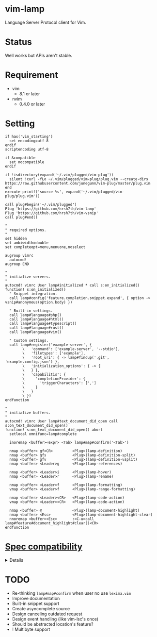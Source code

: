 # vim-lamp
Language Server Protocol client for Vim.

# Status
Well works but APIs aren't stable.

# Requirement

- vim
    - 8.1 or later
- nvim
    - 0.4.0 or later

# Setting

```vim
if has('vim_starting')
  set encoding=utf-8
endif
scriptencoding utf-8

if &compatible
  set nocompatible
endif

if !isdirectory(expand('~/.vim/plugged/vim-plug'))
  silent !curl -fLo ~/.vim/plugged/vim-plug/plug.vim --create-dirs https://raw.githubusercontent.com/junegunn/vim-plug/master/plug.vim
end
execute printf('source %s', expand('~/.vim/plugged/vim-plug/plug.vim'))

call plug#begin('~/.vim/plugged')
Plug 'https://github.com/hrsh7th/vim-lamp'
Plug 'https://github.com/hrsh7th/vim-vsnip'
call plug#end()

"
" required options.
"
set hidden
set ambiwidth=double
set completeopt=menu,menuone,noselect

augroup vimrc
  autocmd!
augroup END

"
" initialize servers.
"
autocmd! vimrc User lamp#initialized * call s:on_initialized()
function! s:on_initialized()
  " Snippet integration.
  call lamp#config('feature.completion.snippet.expand', { option -> vsnip#anonymous(option.body) })

  " Built-in settings.
  call lamp#language#php()
  call lamp#language#html()
  call lamp#language#typescript()
  call lamp#language#rust()
  call lamp#language#vim()

  " Custom settings.
  call lamp#register('example-server', {
        \   'command': ['example-server', '--stdio'],
        \   'filetypes': ['example'],
        \   'root_uri': { -> lamp#findup('.git', 'example.config.json') },
        \   'initialization_options': { -> {
        \   } },
        \   'capabilitis': {
        \     'completionProvider': {
        \       'triggerCharacters': [',']
        \     }
        \   }
        \ })
endfunction

"
" initialize buffers.
"
autocmd! vimrc User lamp#text_document_did_open call s:on_text_document_did_open()
function! s:on_text_document_did_open() abort
  setlocal omnifunc=lamp#complete

  inoremap <buffer><expr> <Tab> lamp#map#confirm('<Tab>')

  nmap <buffer> gf<CR>         <Plug>(lamp-definition)
  nmap <buffer> gfs            <Plug>(lamp-definition-split)
  nmap <buffer> gfv            <Plug>(lamp-definition-vsplit)
  nmap <buffer> <Leader>g      <Plug>(lamp-references)

  nmap <buffer> <Leader>i      <Plug>(lamp-hover)
  nmap <buffer> <Leader>r      <Plug>(lamp-rename)

  nmap <buffer> <Leader>f      <Plug>(lamp-formatting)
  vmap <buffer> <Leader>f      <Plug>(lamp-range-formatting)

  nmap <buffer> <Leader><CR>   <Plug>(lamp-code-action)
  vmap <buffer> <Leader><CR>   <Plug>(lamp-code-action)

  nmap <buffer> @              <Plug>(lamp-document-highlight)
  nmap <buffer> <Esc>          <Plug>(lamp-document-highlight-clear)
  nnoremap <buffer><Esc>       :<C-u>call lamp#feature#document_highlight#clear()<CR>
endfunction
```

# [Spec compatibility](https://microsoft.github.io/language-server-protocol/specifications/specification-3-14/)
<details>

    - General
        - [x] initialize
        - [x] initialized
        - [x] shutdown
        - [x] exit
        - [ ] $/cancelRequest

    - Window
        - [ ] window/showMessage
        - [ ] window/showMessageRequest
        - [ ] window/logMessage

    - Telemetry
        - [ ] telemetry/event

    - Client
        - [ ] ~~client/registerCapability~~ (Maybe unneeded)
        - [ ] ~~client/unregisterCapability~~ (Maybe unneeded)

    - Workspace
        - [ ] workspace/workspaceFolders
        - [ ] workspace/didChangeWorkspaceFolders
        - [x] workspace/didChangeConfiguration
        - [ ] workspace/configuration
        - [ ] workspace/didChangeWatchedFiles
        - [ ] workspace/symbol
        - [x] workspace/executeCommand
        - [x] workspace/applyEdit

    - Synchronization
        - [x] textDocument/didOpen
        - [x] textDocument/didChange
        - [ ] textDocument/willSave
        - [ ] textDocument/willSaveWaitUntil
        - [ ] textDocument/didSave
        - [x] textDocument/didClose

    - Diagnostics
        - [x] textDocument/publishDiagnostics

    - Language Features
        - [x] textDocument/completion (Snippet/Documentation/AdditionalTextEdits are supported!)
        - [x] completionItem/resolve
        - [x] textDocument/hover
        - [x] textDocument/signatureHelp
        - [x] textDocument/declaration
        - [x] textDocument/definition
        - [x] textDocument/typeDefinition
        - [x] textDocument/implementation
        - [x] textDocument/references
        - [x] textDocument/documentHighlight
        - [ ] textDocument/documentSymbol
        - [x] textDocument/codeAction
        - [ ] textDocument/codeLens
        - [ ] codeLens/resolve
        - [ ] textDocument/documentLink
        - [ ] documentLink/resolve
        - [ ] textDocument/documentColor
        - [ ] textDocument/colorPresentation
        - [x] textDocument/formatting
        - [x] textDocument/rangeFormatting
        - [ ] ~~textDocument/onTypeFormatting~~ (No supported server found.)
        - [x] textDocument/rename
        - [x] textDocument/prepareRename
        - [ ] textDocument/foldingRange

</details>

# TODO
- Re-thinking `lamp#map#confirm` when user no use `lexima.vim`
- Improve documentation
- Built-in snippet support
- Create asyncomplete source
- Design canceling outdated request
- Design event handling (like vim-lsc's once)
- Should be abstracted location's feature?
- ! Multibyte support

